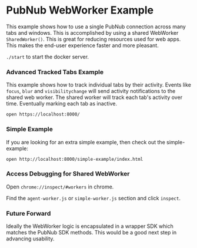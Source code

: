 # PubNub WebWorker Example

This example shows how to use a single PubNub connection across many tabs and windows.
This is accomplished by using a shared WebWorker `SharedWorker()`.
This is great for reducing resources used for web apps.
This makes the end-user experience faster and more pleasant.

`./start` to start the docker server.

### Advanced Tracked Tabs Example

This example shows how to track individual tabs
by their activity.
Events like `focus`, `blur` and `visibilitychange` will send activity notifications
to the shared web worker.
The shared worker will track each tab's activity over time.
Eventually marking each tab as inactive.

```shell
open https://localhost:8000/
```

### Simple Example

If you are looking for an extra simple example,
then check out the simple-example:

```shell
open http://localhost:8000/simple-example/index.html
```

### Access Debugging for Shared WebWorker

Open `chrome://inspect/#workers` in chrome.

Find the `agent-worker.js` or `simple-worker.js` section and click `inspect`.


### Future Forward

Ideally the WebWorker logic is encapsulated
in a wrapper SDK which
matches the PubNub SDK methods.
This would be a good next step in advancing usability.
